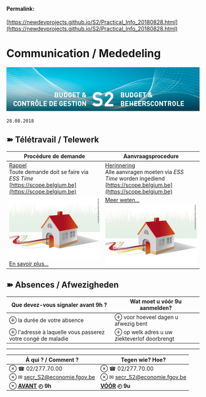<link rel="stylesheet" href="https://newdevprojects.github.io/S2/S2.css">

#### Permalink: 
[https://newdevprojects.github.io/S2/Practical_Info_20180828.html](https://newdevprojects.github.io/S2/Practical_Info_20180828.html)

# Communication / Mededeling

![](header.jpg)

	28.08.2018

## &#10173; Télétravail / Telewerk

| Procédure de demande | Aanvraagsprocedure |
| --- | --- |
| <u>Rappel</u><br>Toute demande doit se faire via *ESS Time*<br>[https://scope.belgium.be](https://scope.belgium.be) | <u>Herinnering</u><br>Alle aanvragen moeten via *ESS Time* worden ingediend<br>[https://scope.belgium.be](https://scope.belgium.be)
| ![](telework.jpg) [En savoir plus...](http://intranet.internal.economie.fgov.be/employees/Teleworking/Teleworking/Pages/default_fr.aspx) | [Meer weten...](http://intranet.internal.economie.fgov.be/employees/Teleworking/Teleworking/Pages/default_nl.aspx) ![](telework.jpg) |

## &#10173; Absences / Afwezigheden

| Que devez-vous signaler avant 9h ? | Wat moet u v&oacute;&oacute;r 9u aanmelden? |
| --- | --- |
| &oplus; la durée de votre absence | &oplus; voor hoeveel dagen u afwezig bent |
| &oplus; l'adresse à laquelle vous passerez votre congé de maladie | &oplus; op welk adres u uw ziekteverlof doorbrengt |

---

| &Agrave; qui ? / Comment ? | Tegen wie? Hoe? |
| --- | --- |
| &otimes; &#9742; 02/277.70.00 | &otimes; &#9742; 02/277.70.00 |
| &otimes; &#9993; [secr_S2@economie.fgov.be](secr_S2@economie.fgov.be) | &otimes; &#9993; [secr_S2@economie.fgov.be](secr_S2@economie.fgov.be) |
| &otimes; **<u>AVANT</u> &#9716; 9h** | **<u>V&Oacute;&Oacute;R</u> &#9716; 9u** |

